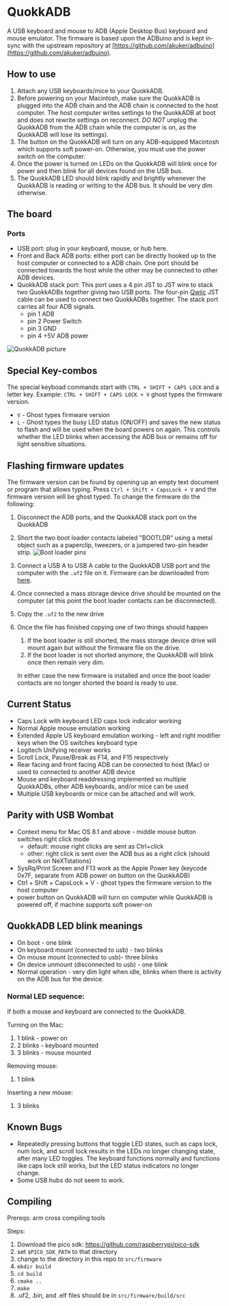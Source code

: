 # QuokkADB
A USB keyboard and mouse to ADB (Apple Desktop Bus) keyboard and mouse emulator.
The firmware is based upon the ADBuino and is kept in-sync with the upstream repository at [https://github.com/akuker/adbuino](https://github.com/akuker/adbuino).

## How to use
1. Attach any USB keyboards/mice to your QuokkADB.
2. Before powering on your Macintosh, make sure the QuokkADB is plugged into the ADB chain and
the ADB chain is connected to the host computer. The host computer writes settings to the QuokkADB at boot and does not rewrite settings on reconnect. *DO NOT* unplug the QuokkADB from the ADB chain while the computer is on, as the QuokkADB will lose its settings).
4. The button on the QuokkADB will turn on any ADB-equipped Macintosh which supports soft power-on. Otherwise, you must use the power switch on the computer.
5. Once the power is turned on LEDs on the QuokkADB will blink once for power and then blink for all devices found on the USB bus.
6. The QuokkADB LED should blink rapidly and brightly whenever the QuokkADB is reading or writing to the ADB bus. It should be very dim otherwise.


## The board
### Ports
 - USB port: plug in your keyboard, mouse, or hub here.
 - Front and Back ADB ports: either port can be directly hooked up to the host computer or connected to a ADB chain. One port should be connected towards the host while the other may be connected to other ADB devices.
 - QuokkADB stack port: This port uses a 4 pin JST to JST wire to stack two QuokkADBs together giving two USB ports. The four-pin [Qwiic](https://www.sparkfun.com/categories/tags/qwiic-cables) JST cable can be used to connect two QuokkADBs together.
The stack port carries all four ADB signals.
    - pin 1 ADB
    - pin 2 Power Switch
    - pin 3 GND
    - pin 4 +5V ADB power


![QuokkADB picture](images/quokkadb.jpg)

## Special Key-combos
The special keyboad commands start with `CTRL + SHIFT + CAPS LOCK` and a letter key.  Example: `CTRL + SHIFT + CAPS LOCK + V` ghost types the firmware version.
 - `V` - Ghost types firmware version
 - `L` - Ghost types the busy LED status (ON/OFF) and saves the new status to flash and will be used when the board powers on again. This controls
 whether the LED blinks when accessing the ADB bus or remains off for light sensitive situations.

## Flashing firmware updates 
The firmware version can be found by opening up an empty text document or program that allows typing. 
Press `Ctrl + Shift + CapsLock + V` and the firmware version will be ghost typed.
To change the firmware do the following:
1. Disconnect the ADB ports, and the QuokkADB stack port on the QuokkADB
2. Short the two boot loader contacts labeled "BOOTLDR" using a metal object such as a paperclip, tweezers, or a jumpered two-pin header strip.
![Boot loader pins](images/quokkadb-bootloader.jpg)
3. Connect a USB A to USB A cable to the QuokkADB USB port and
the computer with the `.uf2` file on it. Firmware can be downloaded from [here](https://github.com/rabbitholecomputing/QuokkADB-firmware/releases).
1. Once connected a mass storage device drive should be mounted on the computer (at this point the boot loader contacts can be 
disconnected).  
1. Copy the `.uf2` to the new drive
2. Once the file has finished copying one of two things should happen
     1. If the boot loader is still shorted, the mass storage device drive will mount again but without the firmware file on the drive. 
     2. If the boot loader is not shorted anymore, the QuokkADB will blink once then remain very dim.

     In either case the new firmware is installed and once the
     boot loader contacts are no longer shorted the board is ready to use.

## Current Status
 - Caps Lock with keyboard LED caps lock indicator working
 - Normal Apple mouse emulation working
 - Extended Apple US keyboard emulation working - left and right modifier keys when the OS switches keyboard type
 - Logitech Unifying receiver works
 - Scroll Lock, Pause/Break as F14, and F15 respectively 
 - Rear facing and front facing ADB can be connected to host (Mac)
 or used to connected to another ADB device
 - Mouse and keyboard readdressing implemented so multiple QuokkADBs, other ADB keyboards, and/or mice can be used 
 - Multiple USB keyboards or mice can be attached and will work.

## Parity with USB Wombat
 - Context menu for Mac OS 8.1 and above - middle mouse button switches right click mode
   - default: mouse right clicks are sent as Ctrl+click
   - other:  right click is sent over the ADB bus as a right click (should work on NeXTstations)
 - SysRq/Print Screen and F13 work as the Apple Power key (keycode 0x7F, separate from ADB power on button on the QuokkADB)
 - Ctrl + Shift + CapsLock + V - ghost types the firmware version to the host computer
 - power button on QuokkADB will turn on computer while QuokkADB is powered off, if machine supports soft power-on
  
## QuokkADB LED blink meanings
 - On boot - one blink
 - On keyboard mount (connected to usb) - two blinks
 - On mouse mount (connected to usb)- three blinks
 - On device unmount (disconnected to usb) - one blink
 - Normal operation - very dim light when idle, blinks when there is activity on the ADB bus for the device.

### Normal LED sequence:
If both a mouse and keyboard are connected to the QuokkADB.

Turning on the Mac:
 1. 1 blink - power on
 2. 2 blinks - keyboard mounted
 3. 3 blinks - mouse mounted

Removing mouse:
 1. 1 blink

Inserting a new mouse:
 1. 3 blinks

## Known Bugs
 - Repeatedly pressing buttons that toggle LED states, such as caps lock, num lock, and scroll lock results in the LEDs no longer changing state, after many LED toggles. The keyboard functions normally and functions like caps lock still works, but the LED status indicators no longer change.
 - Some USB hubs do not seem to work.

## Compiling
Prereqs: arm cross compiling tools

Steps:
1. Download the pico sdk: https://github.com/raspberrypi/pico-sdk
2. set `$PICO_SDK_PATH` to that directory
3. change to the directory in this repo to `src/firmware`
4. `mkdir build`
5. `cd build`
6. `cmake ..`
7. `make`
8. .uf2, .bin, and .elf files should be in `src/firmware/build/src`
